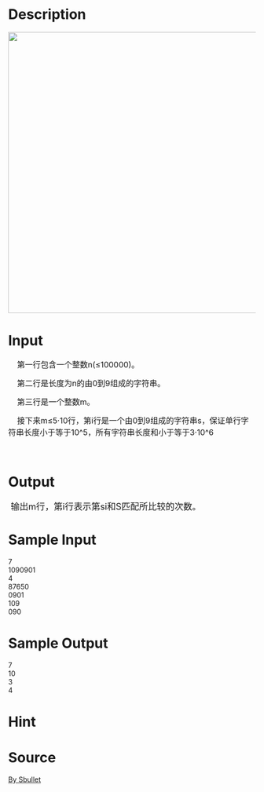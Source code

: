 
# Description

<div class="content"><p><img height="573" alt="" width="805" src="/source/bzoj/3413/img/aHR0cHM6Ly9seWRzeS5jb20vSnVkZ2VPbmxpbmUvdXBsb2FkLzIwMTQwMS9hZig4KS5qcGc=.jpg"/></p>
<p></p></div>

# Input

<div class="content"><p><span style="font-size: medium">    第一行包含一个整数n(≤100000)。</span></p>
<p><span style="font-size: medium">    第二行是长度为n的由0到9组成的字符串。</span></p>
<p><span style="font-size: medium">    第三行是一个整数m。</span></p>
<p><span style="font-size: medium">    接下来m≤5·10行，第i行是一个由0到9组成的字符串s，保证单</span><span style="font-size: medium">行字符串长度小于等于10^5，所有字符串长度和小于等于3·10^6</span></p>
<p><span style="font-size: medium">   </span></p></div>

# Output

<div class="content"><p><font size="4"> 输出m行，第i行表示第si和S匹配所比较的次数。</font></p></div>

# Sample Input

<div class="content"><span class="sampledata">7<br/>
1090901<br/>
4<br/>
87650<br/>
0901<br/>
109<br/>
090</span></div>

# Sample Output

<div class="content"><span class="sampledata">7<br/>
10<br/>
3<br/>
4</span></div>

# Hint

<div class="content"><p></p></div>

# Source

<div class="content"><p><a href="problemset.php?search=By Sbullet">By Sbullet</a></p></div>

